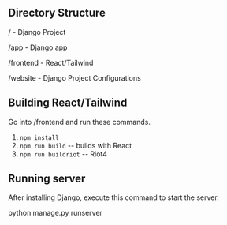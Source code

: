 ## Directory Structure

/ - Django Project

/app - Django app

/frontend - React/Tailwind

/website - Django Project Configurations

## Building React/Tailwind

Go into /frontend and run these commands.

1. `npm install`
2. `npm run build` -- builds with React
3. `npm run buildriot` -- Riot4


## Running server

After installing Django, execute this command to start the server.

python manage.py runserver

